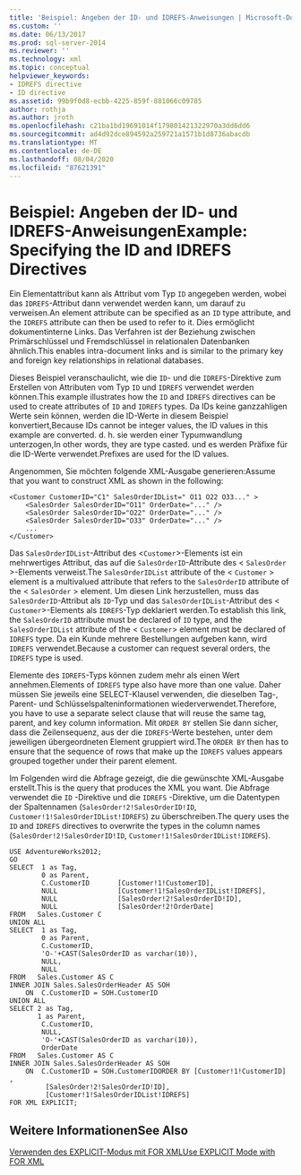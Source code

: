 ```yaml
---
title: 'Beispiel: Angeben der ID- und IDREFS-Anweisungen | Microsoft-Dokumentation'
ms.custom: ''
ms.date: 06/13/2017
ms.prod: sql-server-2014
ms.reviewer: ''
ms.technology: xml
ms.topic: conceptual
helpviewer_keywords:
- IDREFS directive
- ID directive
ms.assetid: 99b9f0d8-ecbb-4225-859f-881066c09785
author: rothja
ms.author: jroth
ms.openlocfilehash: c21ba1bd19691014f179801421322970a3dd6dd6
ms.sourcegitcommit: ad4d92dce894592a259721a1571b1d8736abacdb
ms.translationtype: MT
ms.contentlocale: de-DE
ms.lasthandoff: 08/04/2020
ms.locfileid: "87621391"
---
```

# <a name="example-specifying-the-id-and-idrefs-directives"></a><span data-ttu-id="57096-102">Beispiel: Angeben der ID- und IDREFS-Anweisungen</span><span class="sxs-lookup"><span data-stu-id="57096-102">Example: Specifying the ID and IDREFS Directives</span></span>
  <span data-ttu-id="57096-103">Ein Elementattribut kann als Attribut vom Typ `ID` angegeben werden, wobei das `IDREFS`-Attribut dann verwendet werden kann, um darauf zu verweisen.</span><span class="sxs-lookup"><span data-stu-id="57096-103">An element attribute can be specified as an `ID` type attribute, and the `IDREFS` attribute can then be used to refer to it.</span></span> <span data-ttu-id="57096-104">Dies ermöglicht dokumentinterne Links. Das Verfahren ist der Beziehung zwischen Primärschlüssel und Fremdschlüssel in relationalen Datenbanken ähnlich.</span><span class="sxs-lookup"><span data-stu-id="57096-104">This enables intra-document links and is similar to the primary key and foreign key relationships in relational databases.</span></span>  
  
 <span data-ttu-id="57096-105">Dieses Beispiel veranschaulicht, wie die `ID`- und die `IDREFS`-Direktive zum Erstellen von Attributen vom Typ `ID` und `IDREFS` verwendet werden können.</span><span class="sxs-lookup"><span data-stu-id="57096-105">This example illustrates how the `ID` and `IDREFS` directives can be used to create attributes of `ID` and `IDREFS` types.</span></span> <span data-ttu-id="57096-106">Da IDs keine ganzzahligen Werte sein können, werden die ID-Werte in diesem Beispiel konvertiert,</span><span class="sxs-lookup"><span data-stu-id="57096-106">Because IDs cannot be integer values, the ID values in this example are converted.</span></span> <span data-ttu-id="57096-107">d. h. sie werden einer Typumwandlung unterzogen,</span><span class="sxs-lookup"><span data-stu-id="57096-107">In other words, they are type casted.</span></span> <span data-ttu-id="57096-108">und es werden Präfixe für die ID-Werte verwendet.</span><span class="sxs-lookup"><span data-stu-id="57096-108">Prefixes are used for the ID values.</span></span>  
  
 <span data-ttu-id="57096-109">Angenommen, Sie möchten folgende XML-Ausgabe generieren:</span><span class="sxs-lookup"><span data-stu-id="57096-109">Assume that you want to construct XML as shown in the following:</span></span>  
  
```  
<Customer CustomerID="C1" SalesOrderIDList=" O11 O22 O33..." >  
    <SalesOrder SalesOrderID="O11" OrderDate="..." />  
    <SalesOrder SalesOrderID="O22" OrderDate="..." />  
    <SalesOrder SalesOrderID="O33" OrderDate="..." />  
    ...  
</Customer>  
```  
  
 <span data-ttu-id="57096-110">Das `SalesOrderIDList`-Attribut des <`Customer`>-Elements ist ein mehrwertiges Attribut, das auf die `SalesOrderID`-Attribute des < `SalesOrder` >-Elements verweist.</span><span class="sxs-lookup"><span data-stu-id="57096-110">The `SalesOrderIDList` attribute of the < `Customer` > element is a multivalued attribute that refers to the `SalesOrderID` attribute of the < `SalesOrder` > element.</span></span> <span data-ttu-id="57096-111">Um diesen Link herzustellen, muss das `SalesOrderID`-Attribut als `ID`-Typ und das `SalesOrderIDList`-Attribut des < `Customer`>-Elements als `IDREFS`-Typ deklariert werden.</span><span class="sxs-lookup"><span data-stu-id="57096-111">To establish this link, the `SalesOrderID` attribute must be declared of `ID` type, and the `SalesOrderIDList` attribute of the < `Customer`> element must be declared of `IDREFS` type.</span></span> <span data-ttu-id="57096-112">Da ein Kunde mehrere Bestellungen aufgeben kann, wird `IDREFS` verwendet.</span><span class="sxs-lookup"><span data-stu-id="57096-112">Because a customer can request several orders, the `IDREFS` type is used.</span></span>  
  
 <span data-ttu-id="57096-113">Elemente des `IDREFS`-Typs können zudem mehr als einen Wert annehmen.</span><span class="sxs-lookup"><span data-stu-id="57096-113">Elements of `IDREFS` type also have more than one value.</span></span> <span data-ttu-id="57096-114">Daher müssen Sie jeweils eine SELECT-Klausel verwenden, die dieselben Tag-, Parent- und Schlüsselspalteninformationen wiederverwendet.</span><span class="sxs-lookup"><span data-stu-id="57096-114">Therefore, you have to use a separate select clause that will reuse the same tag, parent, and key column information.</span></span> <span data-ttu-id="57096-115">Mit `ORDER BY` stellen Sie dann sicher, dass die Zeilensequenz, aus der die `IDREFS`-Werte bestehen, unter dem jeweiligen übergeordneten Element gruppiert wird.</span><span class="sxs-lookup"><span data-stu-id="57096-115">The `ORDER BY` then has to ensure that the sequence of rows that make up the `IDREFS` values appears grouped together under their parent element.</span></span>  
  
 <span data-ttu-id="57096-116">Im Folgenden wird die Abfrage gezeigt, die die gewünschte XML-Ausgabe erstellt.</span><span class="sxs-lookup"><span data-stu-id="57096-116">This is the query that produces the XML you want.</span></span> <span data-ttu-id="57096-117">Die Abfrage verwendet die `ID` -Direktive und die `IDREFS` -Direktive, um die Datentypen der Spaltennamen (`SalesOrder!2!SalesOrderID!ID`, `Customer!1!SalesOrderIDList!IDREFS`) zu überschreiben.</span><span class="sxs-lookup"><span data-stu-id="57096-117">The query uses the `ID` and `IDREFS` directives to overwrite the types in the column names (`SalesOrder!2!SalesOrderID!ID`, `Customer!1!SalesOrderIDList!IDREFS`).</span></span>  
  
```  
USE AdventureWorks2012;  
GO  
SELECT  1 as Tag,  
        0 as Parent,  
        C.CustomerID       [Customer!1!CustomerID],  
        NULL               [Customer!1!SalesOrderIDList!IDREFS],  
        NULL               [SalesOrder!2!SalesOrderID!ID],  
        NULL               [SalesOrder!2!OrderDate]  
FROM   Sales.Customer C   
UNION ALL   
SELECT  1 as Tag,  
        0 as Parent,  
        C.CustomerID,  
        'O-'+CAST(SalesOrderID as varchar(10)),   
        NULL,  
        NULL  
FROM   Sales.Customer AS C  
INNER JOIN Sales.SalesOrderHeader AS SOH  
    ON  C.CustomerID = SOH.CustomerID  
UNION ALL  
SELECT 2 as Tag,  
       1 as Parent,  
        C.CustomerID,  
        NULL,  
        'O-'+CAST(SalesOrderID as varchar(10)),  
        OrderDate  
FROM   Sales.Customer AS C  
INNER JOIN Sales.SalesOrderHeader AS SOH  
    ON  C.CustomerID = SOH.CustomerIDORDER BY [Customer!1!CustomerID] ,  
         [SalesOrder!2!SalesOrderID!ID],  
         [Customer!1!SalesOrderIDList!IDREFS]  
FOR XML EXPLICIT;  
```  
  
## <a name="see-also"></a><span data-ttu-id="57096-118">Weitere Informationen</span><span class="sxs-lookup"><span data-stu-id="57096-118">See Also</span></span>  
 [<span data-ttu-id="57096-119">Verwenden des EXPLICIT-Modus mit FOR XML</span><span class="sxs-lookup"><span data-stu-id="57096-119">Use EXPLICIT Mode with FOR XML</span></span>](use-explicit-mode-with-for-xml.md)  
  
  
